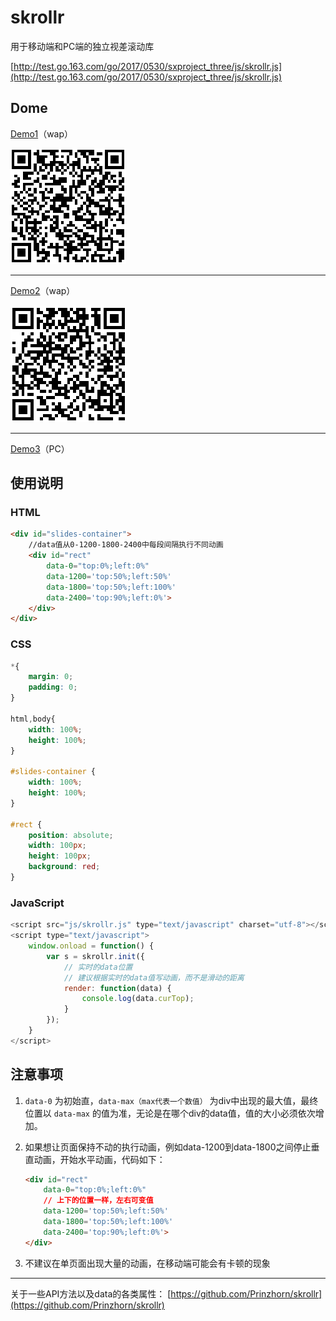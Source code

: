 # skrollr

用于移动端和PC端的独立视差滚动库

[http://test.go.163.com/go/2017/0530/sxproject_three/js/skrollr.js](http://test.go.163.com/go/2017/0530/sxproject_three/js/skrollr.js)


## Dome

[Demo1][demo1]（wap）

![](../../images/skrollr-eqCode1.png) 

-----------

[Demo2][demo2]（wap）

![](../../images/skrollr-eqCode2.png)

----------
  
[Demo3][demo3]（PC）


## 使用说明

### HTML

```html
<div id="slides-container">
	//data值从0-1200-1800-2400中每段间隔执行不同动画
	<div id="rect" 
		data-0="top:0%;left:0%" 
		data-1200='top:50%;left:50%' 
		data-1800='top:50%;left:100%' 
		data-2400='top:90%;left:0%'>
	</div>
</div>
```

### CSS

```css
*{
    margin: 0;
    padding: 0;
}
    			
html,body{
    width: 100%;
    height: 100%;
}
    			
#slides-container {
    width: 100%;
    height: 100%;
}
    			
#rect {
    position: absolute;
    width: 100px;
    height: 100px;
    background: red;
}
```

### JavaScript

```javascript
<script src="js/skrollr.js" type="text/javascript" charset="utf-8"></script>
<script type="text/javascript">
	window.onload = function() {
		var s = skrollr.init({
 			// 实时的data位置
			// 建议根据实时的data值写动画，而不是滑动的距离
			render: function(data) {
				console.log(data.curTop);
			}
		});
	}
</script>
```

## 注意事项
1. `data-0` 为初始直，`data-max（max代表一个数值）` 为div中出现的最大值，最终位置以 `data-max` 的值为准，无论是在哪个div的data值，值的大小必须依次增加。

2. 如果想让页面保持不动的执行动画，例如data-1200到data-1800之间停止垂直动画，开始水平动画，代码如下：

	```html
	<div id="rect" 
		data-0="top:0%;left:0%" 
		// 上下的位置一样，左右可变值
		data-1200='top:50%;left:50%' 
		data-1800='top:50%;left:100%' 
		data-2400='top:90%;left:0%'>
	</div>
	```

3. 不建议在单页面出现大量的动画，在移动端可能会有卡顿的现象

------

关于一些API方法以及data的各类属性：
[https://github.com/Prinzhorn/skrollr](https://github.com/Prinzhorn/skrollr)

[demo1]:http://test.go.163.com/go/2017/0530/sxproject_three/
[demo2]:http://test.go.163.com/go/2017/0530/glgs/
[demo3]:http://test.go.163.com/go/2017/0530/sx/